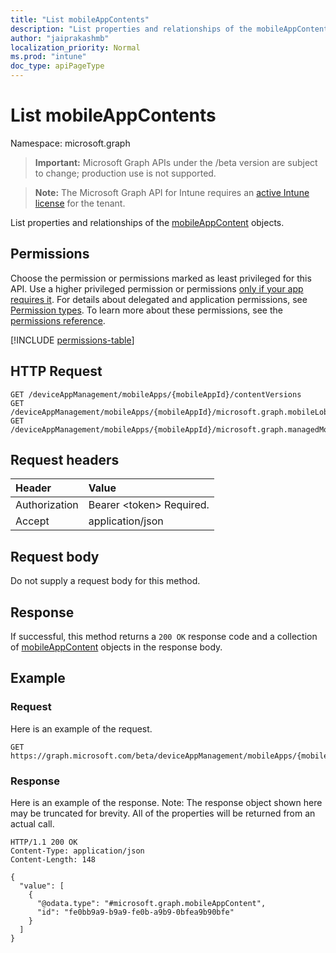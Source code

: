 ```yaml
---
title: "List mobileAppContents"
description: "List properties and relationships of the mobileAppContent objects."
author: "jaiprakashmb"
localization_priority: Normal
ms.prod: "intune"
doc_type: apiPageType
---
```


# List mobileAppContents

Namespace: microsoft.graph

> **Important:** Microsoft Graph APIs under the /beta version are subject to change; production use is not supported.

> **Note:** The Microsoft Graph API for Intune requires an [active Intune license](https://go.microsoft.com/fwlink/?linkid=839381) for the tenant.

List properties and relationships of the [mobileAppContent](../resources/intune-apps-mobileappcontent.md) objects.

## Permissions
Choose the permission or permissions marked as least privileged for this API. Use a higher privileged permission or permissions [only if your app requires it](/graph/permissions-overview#best-practices-for-using-microsoft-graph-permissions). For details about delegated and application permissions, see [Permission types](/graph/permissions-overview#permission-types). To learn more about these permissions, see the [permissions reference](/graph/permissions-reference).

<!-- { "blockType": "permissions", "name": "intune_apps_mobileappcontent_list" } -->
[!INCLUDE [permissions-table](../includes/permissions/intune-apps-mobileappcontent-list-permissions.md)]

## HTTP Request
<!-- {
  "blockType": "ignored"
}
-->
``` http
GET /deviceAppManagement/mobileApps/{mobileAppId}/contentVersions
GET /deviceAppManagement/mobileApps/{mobileAppId}/microsoft.graph.mobileLobApp/contentVersions
GET /deviceAppManagement/mobileApps/{mobileAppId}/microsoft.graph.managedMobileLobApp/contentVersions
```

## Request headers
|Header|Value|
|:---|:---|
|Authorization|Bearer &lt;token&gt; Required.|
|Accept|application/json|

## Request body
Do not supply a request body for this method.

## Response
If successful, this method returns a `200 OK` response code and a collection of [mobileAppContent](../resources/intune-apps-mobileappcontent.md) objects in the response body.

## Example

### Request
Here is an example of the request.
``` http
GET https://graph.microsoft.com/beta/deviceAppManagement/mobileApps/{mobileAppId}/contentVersions
```

### Response
Here is an example of the response. Note: The response object shown here may be truncated for brevity. All of the properties will be returned from an actual call.
``` http
HTTP/1.1 200 OK
Content-Type: application/json
Content-Length: 148

{
  "value": [
    {
      "@odata.type": "#microsoft.graph.mobileAppContent",
      "id": "fe0bb9a9-b9a9-fe0b-a9b9-0bfea9b90bfe"
    }
  ]
}
```
